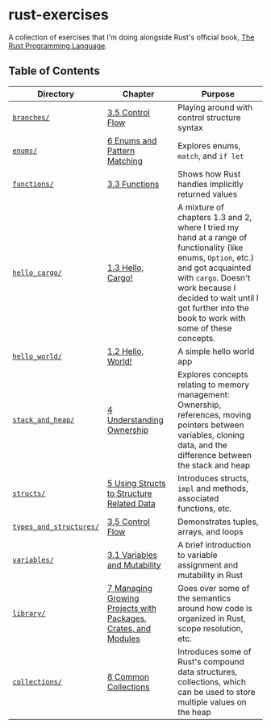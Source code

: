 # rust-exercises

A collection of exercises that I'm doing alongside Rust's official book, [The Rust Programming Language](https://doc.rust-lang.org/book/title-page.html).

## Table of Contents
| Directory | Chapter | Purpose |
|-----------|---------|---------|
| [`branches/`](branches/) | [3.5 Control Flow](https://doc.rust-lang.org/book/ch03-05-control-flow.html) | Playing around with control structure syntax |
| [`enums/`](enums/) | [6 Enums and Pattern Matching](https://doc.rust-lang.org/book/ch06-00-enums.html) | Explores enums, `match`, and `if let` |
| [`functions/`](functions/) | [3.3 Functions](https://doc.rust-lang.org/book/ch03-03-how-functions-work.html) | Shows how Rust handles implicitly returned values |
| [`hello_cargo/`](hello_cargo/) | [1.3 Hello, Cargo!](https://doc.rust-lang.org/book/ch01-03-hello-cargo.html) | A mixture of chapters 1.3 and 2, where I tried my hand at a range of functionality (like enums, `Option`, etc.) and got acquainted with `cargo`. Doesn't work because I decided to wait until I got further into the book to work with some of these concepts. |
| [`hello_world/`](hello_world/) | [1.2 Hello, World!](https://doc.rust-lang.org/book/ch01-02-hello-world.html) | A simple hello world app |
| [`stack_and_heap/`](stack_and_heap/) | [4 Understanding Ownership](https://doc.rust-lang.org/book/ch04-00-understanding-ownership.html) | Explores concepts relating to memory management: Ownership, references, moving pointers between variables, cloning data, and the difference between the stack and heap |
| [`structs/`](structs/) | [5 Using Structs to Structure Related Data](https://doc.rust-lang.org/book/ch05-00-structs.html) | Introduces structs, `impl` and methods, associated functions, etc. |
| [`types_and_structures/`](types_and_structures/) | [3.5 Control Flow](https://doc.rust-lang.org/book/ch03-05-control-flow.html) | Demonstrates tuples, arrays, and loops |
| [`variables/`](variables/) | [3.1 Variables and Mutability](https://doc.rust-lang.org/book/ch03-01-variables-and-mutability.html) | A brief introduction to variable assignment and mutability in Rust |
| [`library/`](library/) | [7 Managing Growing Projects with Packages, Crates, and Modules](https://doc.rust-lang.org/book/ch07-00-managing-growing-projects-with-packages-crates-and-modules.html) | Goes over some of the semantics around how code is organized in Rust, scope resolution, etc. |
| [`collections/`](collections/) | [8 Common Collections](https://doc.rust-lang.org/book/ch08-00-common-collections.html) | Introduces some of Rust's compound data structures, collections, which can be used to store multiple values on the heap |
